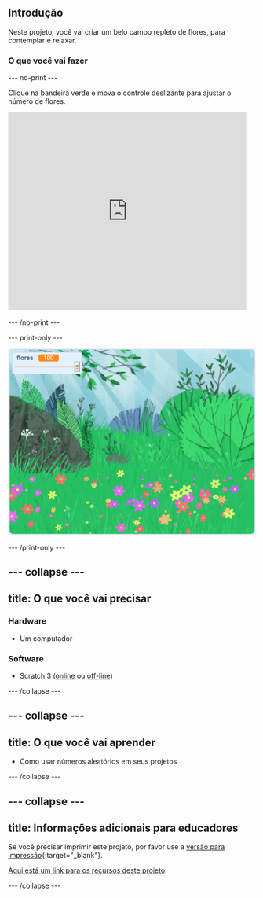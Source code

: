## Introdução

Neste projeto, você vai criar um belo campo repleto de flores, para contemplar e relaxar.

### O que você vai fazer

--- no-print ---

Clique na bandeira verde e mova o controle deslizante para ajustar o número de flores.

<div>
<iframe src="https://scratch.mit.edu/projects/411751871/embed" allowtransparency="true" width="485" height="402" frameborder="0" scrolling="no" allowfullscreen></iframe>
</div>

--- /no-print ---

--- print-only ---

![Projeto concluído](images/banner.png)

--- /print-only ---

--- collapse ---
---
title: O que você vai precisar
---

### Hardware

- Um computador

### Software

+ Scratch 3 ([online](http://rpf.io/scratchon) ou [off-line](http://rpf.io/scratchoff))

--- /collapse ---

--- collapse ---
---
title: O que você vai aprender
---

- Como usar números aleatórios em seus projetos

--- /collapse ---

--- collapse ---
---
title: Informações adicionais para educadores
---

Se você precisar imprimir este projeto, por favor use a [versão para impressão](https://projects.raspberrypi.org/pt-BR/projects/mindful-meadow/print){:target="_blank"}.

[Aqui está um link para os recursos deste projeto](http://rpf.io/p/pt-BR/mindful-meadow-get).

--- /collapse ---
